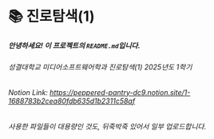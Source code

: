 # 📚 진로탐색(1)

##### 안녕하세요! 이 프로젝트의 `README.md`입니다.
###### 성결대학교 미디어소프트웨어학과 진로탐색(1) 2025년도 1학기
###### Notion Link: https://peppered-pantry-dc9.notion.site/1-1688783b2cea80fdb635d1b2311c58af
###### 사용한 파일들이 대용량인 것도, 뒤죽박죽 있어서 일부 업로드합니다. #####
